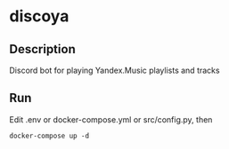 # discoya

## Description
Discord bot for playing Yandex.Music playlists and tracks

## Run
Edit .env or docker-compose.yml or src/config.py, then

    docker-compose up -d
